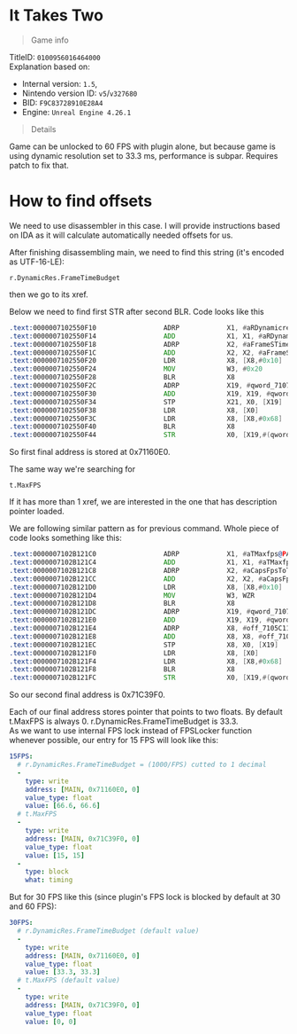 # It Takes Two

> Game info

TitleID: `0100956016464000`<br>
Explanation based on:
- Internal version: `1.5`, 
- Nintendo version ID: `v5`/`v327680`
- BID: `F9C83728910E28A4`
- Engine: `Unreal Engine 4.26.1`

> Details

Game can be unlocked to 60 FPS with plugin alone, but because game is using dynamic resolution set to 33.3 ms, performance is subpar. Requires patch to fix that.

# How to find offsets

We need to use disassembler in this case. I will provide instructions based on IDA as it will calculate automatically needed offsets for us.

After finishing disassembling main, we need to find this string (it's encoded as UTF-16-LE):
```
r.DynamicRes.FrameTimeBudget
```

then we go to its xref.

Below we need to find first STR after second BLR. Code looks like this
```asm
.text:0000007102550F10                 ADRP            X1, #aRDynamicresFra@PAGE ; "r.DynamicRes.FrameTimeBudget"
.text:0000007102550F14                 ADD             X1, X1, #aRDynamicresFra@PAGEOFF ; "r.DynamicRes.FrameTimeBudget"
.text:0000007102550F18                 ADRP            X2, #aFrameSTimeBudg@PAGE ; "Frame's time budget in milliseconds."
.text:0000007102550F1C                 ADD             X2, X2, #aFrameSTimeBudg@PAGEOFF ; "Frame's time budget in milliseconds."
.text:0000007102550F20                 LDR             X8, [X8,#0x10]
.text:0000007102550F24                 MOV             W3, #0x20
.text:0000007102550F28                 BLR             X8
.text:0000007102550F2C                 ADRP            X19, #qword_71071160D0@PAGE
.text:0000007102550F30                 ADD             X19, X19, #qword_71071160D0@PAGEOFF
.text:0000007102550F34                 STP             X21, X0, [X19]
.text:0000007102550F38                 LDR             X8, [X0]
.text:0000007102550F3C                 LDR             X8, [X8,#0x68]
.text:0000007102550F40                 BLR             X8
.text:0000007102550F44                 STR             X0, [X19,#(qword_71071160E0 - 0x71071160D0)]
```

So first final address is stored at 0x71160E0.

The same way we're searching for 
```
t.MaxFPS
```
If it has more than 1 xref, we are interested in the one that has description pointer loaded.

We are following similar pattern as for previous command. Whole piece of code looks something like this:
```asm
.text:0000007102B121C0                 ADRP            X1, #aTMaxfps@PAGE ; "t.MaxFPS"
.text:0000007102B121C4                 ADD             X1, X1, #aTMaxfps@PAGEOFF ; "t.MaxFPS"
.text:0000007102B121C8                 ADRP            X2, #aCapsFpsToTheGi@PAGE ; "Caps FPS to the given value.  Set to <="...
.text:0000007102B121CC                 ADD             X2, X2, #aCapsFpsToTheGi@PAGEOFF ; "Caps FPS to the given value.  Set to <="...
.text:0000007102B121D0                 LDR             X8, [X8,#0x10]
.text:0000007102B121D4                 MOV             W3, WZR
.text:0000007102B121D8                 BLR             X8
.text:0000007102B121DC                 ADRP            X19, #qword_71071C39E0@PAGE
.text:0000007102B121E0                 ADD             X19, X19, #qword_71071C39E0@PAGEOFF
.text:0000007102B121E4                 ADRP            X8, #off_7105C118A8@PAGE
.text:0000007102B121E8                 ADD             X8, X8, #off_7105C118A8@PAGEOFF
.text:0000007102B121EC                 STP             X8, X0, [X19]
.text:0000007102B121F0                 LDR             X8, [X0]
.text:0000007102B121F4                 LDR             X8, [X8,#0x68]
.text:0000007102B121F8                 BLR             X8
.text:0000007102B121FC                 STR             X0, [X19,#(qword_71071C39F0 - 0x71071C39E0)]
```
So our second final address is 0x71C39F0.

Each of our final address stores pointer that points to two floats. By default t.MaxFPS is always 0. r.DynamicRes.FrameTimeBudget is 33.3.<br>
As we want to use internal FPS lock instead of FPSLocker function whenever possible, our entry for 15 FPS will look like this:
```yaml
15FPS:
  # r.DynamicRes.FrameTimeBudget = (1000/FPS) cutted to 1 decimal
  -
    type: write
    address: [MAIN, 0x71160E0, 0]
    value_type: float
    value: [66.6, 66.6]
  # t.MaxFPS
  -
    type: write
    address: [MAIN, 0x71C39F0, 0]
    value_type: float
    value: [15, 15]
  -
    type: block
    what: timing

```
But for 30 FPS like this (since plugin's FPS lock is blocked by default at 30 and 60 FPS):
```yaml
30FPS:
  # r.DynamicRes.FrameTimeBudget (default value)
  -
    type: write
    address: [MAIN, 0x71160E0, 0]
    value_type: float
    value: [33.3, 33.3]
  # t.MaxFPS (default value)
  -
    type: write
    address: [MAIN, 0x71C39F0, 0]
    value_type: float
    value: [0, 0]

```